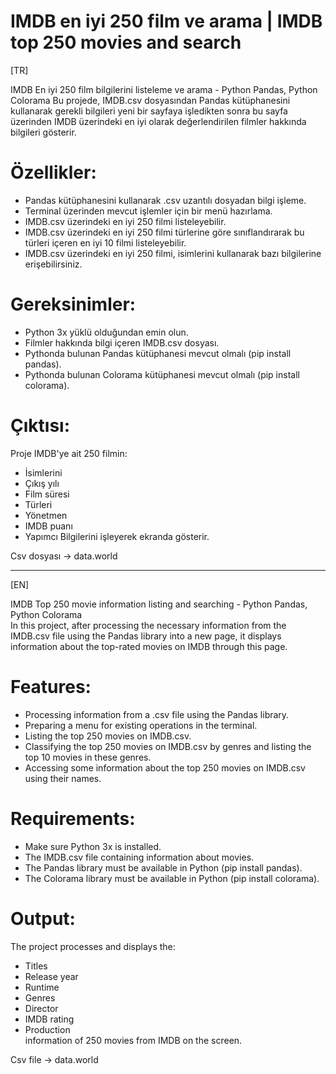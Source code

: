 # IMDB en iyi 250 film ve arama | IMDB top 250 movies and search

[TR]

IMDB En iyi 250 film bilgilerini listeleme ve arama - Python Pandas, Python Colorama
Bu projede, IMDB.csv dosyasından Pandas kütüphanesini kullanarak gerekli bilgileri yeni bir sayfaya işledikten sonra bu sayfa üzerinden IMDB üzerindeki en iyi olarak değerlendirilen filmler hakkında bilgileri gösterir.

# Özellikler:
 - Pandas kütüphanesini kullanarak .csv uzantılı dosyadan bilgi işleme.
 - Terminal üzerinden mevcut işlemler için bir menü hazırlama.
 - IMDB.csv üzerindeki en iyi 250 filmi listeleyebilir.
 - IMDB.csv üzerindeki en iyi 250 filmi türlerine göre sınıflandırarak bu türleri içeren en iyi 10 filmi listeleyebilir.
 - IMDB.csv üzerindeki en iyi 250 filmi, isimlerini kullanarak bazı bilgilerine erişebilirsiniz.

# Gereksinimler:
 - Python 3x yüklü olduğundan emin olun.
 - Filmler hakkında bilgi içeren IMDB.csv dosyası.
 - Pythonda bulunan Pandas kütüphanesi mevcut olmalı (pip install pandas).
 - Pythonda bulunan Colorama kütüphanesi mevcut olmalı (pip install colorama).

# Çıktısı:
Proje IMDB'ye ait 250 filmin:
 - İsimlerini
 - Çıkış yılı
 - Film süresi
 - Türleri
 - Yönetmen
 - IMDB puanı
 - Yapımcı
Bilgilerini işleyerek ekranda gösterir.

Csv dosyası -> data.world

----------------------------------------------

[EN]  

IMDB Top 250 movie information listing and searching - Python Pandas, Python Colorama  
In this project, after processing the necessary information from the IMDB.csv file using the Pandas library into a new page, it displays information about the top-rated movies on IMDB through this page.  

# Features:  
 - Processing information from a .csv file using the Pandas library.  
 - Preparing a menu for existing operations in the terminal.  
 - Listing the top 250 movies on IMDB.csv.  
 - Classifying the top 250 movies on IMDB.csv by genres and listing the top 10 movies in these genres.  
 - Accessing some information about the top 250 movies on IMDB.csv using their names.  

# Requirements:  
 - Make sure Python 3x is installed.  
 - The IMDB.csv file containing information about movies.  
 - The Pandas library must be available in Python (pip install pandas).  
 - The Colorama library must be available in Python (pip install colorama).  

# Output:  
The project processes and displays the:  
 - Titles  
 - Release year  
 - Runtime  
 - Genres  
 - Director  
 - IMDB rating  
 - Production  
information of 250 movies from IMDB on the screen.

Csv file -> data.world
